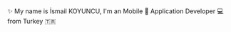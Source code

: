 ✨ My name is İsmail KOYUNCU, I'm an Mobile 📱 Application Developer 💻 from Turkey 🇹🇷

<!---
ismailkoyuncu/ismailkoyuncu is a ✨ special ✨ repository because its `README.md` (this file) appears on your GitHub profile.
You can click the Preview link to take a look at your changes.
--->

